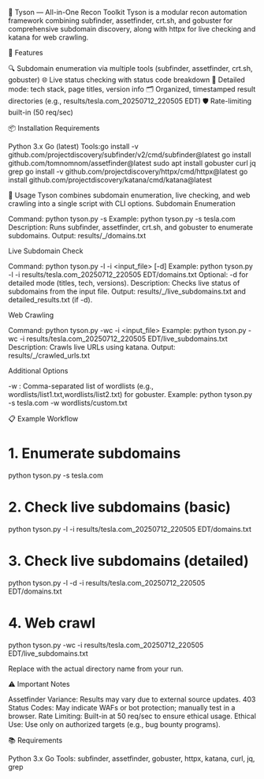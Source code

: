 🥊 Tyson — All-in-One Recon Toolkit
Tyson is a modular recon automation framework combining subfinder, assetfinder, crt.sh, and gobuster for comprehensive subdomain discovery, along with httpx for live checking and katana for web crawling.

🚀 Features

🔍 Subdomain enumeration via multiple tools (subfinder, assetfinder, crt.sh, gobuster)
🌐 Live status checking with status code breakdown
🧠 Detailed mode: tech stack, page titles, version info
🗂️ Organized, timestamped result directories (e.g., results/tesla.com_20250712_220505 EDT)
🛡️ Rate-limiting built-in (50 req/sec)


📦 Installation
Requirements

Python 3.x
Go (latest)
Tools:go install -v github.com/projectdiscovery/subfinder/v2/cmd/subfinder@latest
go install github.com/tomnomnom/assetfinder@latest
sudo apt install gobuster curl jq grep
go install -v github.com/projectdiscovery/httpx/cmd/httpx@latest
go install github.com/projectdiscovery/katana/cmd/katana@latest




🚦 Usage
Tyson combines subdomain enumeration, live checking, and web crawling into a single script with CLI options.
Subdomain Enumeration

Command: python tyson.py -s <domain>
Example: python tyson.py -s tesla.com
Description: Runs subfinder, assetfinder, crt.sh, and gobuster to enumerate subdomains.
Output: results/<domain>_<timestamp>/domains.txt

Live Subdomain Check

Command: python tyson.py -l -i <input_file> [-d]
Example: python tyson.py -l -i results/tesla.com_20250712_220505 EDT/domains.txt
Optional: -d for detailed mode (titles, tech, versions).
Description: Checks live status of subdomains from the input file.
Output: results/<domain>_<timestamp>/live_subdomains.txt and detailed_results.txt (if -d).

Web Crawling

Command: python tyson.py -wc -i <input_file>
Example: python tyson.py -wc -i results/tesla.com_20250712_220505 EDT/live_subdomains.txt
Description: Crawls live URLs using katana.
Output: results/<domain>_<timestamp>/crawled_urls.txt

Additional Options

-w <wordlists>: Comma-separated list of wordlists (e.g., wordlists/list1.txt,wordlists/list2.txt) for gobuster.
Example: python tyson.py -s tesla.com -w wordlists/custom.txt


📋 Example Workflow
# 1. Enumerate subdomains
python tyson.py -s tesla.com

# 2. Check live subdomains (basic)
python tyson.py -l -i results/tesla.com_20250712_220505 EDT/domains.txt

# 3. Check live subdomains (detailed)
python tyson.py -l -d -i results/tesla.com_20250712_220505 EDT/domains.txt

# 4. Web crawl
python tyson.py -wc -i results/tesla.com_20250712_220505 EDT/live_subdomains.txt

Replace <timestamp> with the actual directory name from your run.

⚠️ Important Notes

Assetfinder Variance: Results may vary due to external source updates.
403 Status Codes: May indicate WAFs or bot protection; manually test in a browser.
Rate Limiting: Built-in at 50 req/sec to ensure ethical usage.
Ethical Use: Use only on authorized targets (e.g., bug bounty programs).


📚 Requirements

Python 3.x
Go
Tools: subfinder, assetfinder, gobuster, httpx, katana, curl, jq, grep
